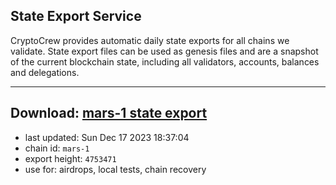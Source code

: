 ## State Export Service
CryptoCrew provides automatic daily state exports for all chains we validate. State export files can be used as genesis files and are a snapshot of the current blockchain state, including all validators, accounts, balances and delegations.

---
**Download: [mars-1 state export](https://dl.ccvalidators.com/SERVICE/mars/mars-1_export_4753471.json)**
---

- last updated: Sun Dec 17 2023 18:37:04
- chain id: `mars-1`
- export height: `4753471`
- use for: airdrops, local tests, chain recovery
